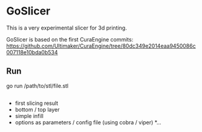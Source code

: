 # GoSlicer

This is a very experimental slicer for 3d printing.

GoSlicer is based on the first CuraEngine commits:
https://github.com/Ultimaker/CuraEngine/tree/80dc349e2014eaa9450086c007118e10bda0b534

## Run
go run /path/to/stl/file.stl

##
* first slicing result
* bottom / top layer
* simple infill
* options as parameters / config file (using cobra / viper)
*...